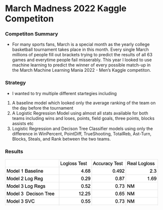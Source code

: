 # March Madness 2022 Kaggle Competiton
### Competiton Summary 
* For many sports fans, March is a special month as the yearly college basketball tournament takes place in this month. Every single March millions of people fill out brackets trying to predict the results of all 63 games and everytime people fail misserably. This year I looked to use machine learning to predict the winner of every possible match-up in the March Machine Learning Mania 2022 - Men’s Kaggle competiton.
### Strategy
* I wanted to try multiple different startegies including
1. A baseline model which looked only the average ranking of the team on the day before the tournament
2. A Logistic Regression Model using almost all stats available for both teams including wins and loses, points, field goals, three points, blocks assists etc
3. Logistic Regression and Decison Tree Classifier models using only the difference in WinPercent, PointDiff,	TrueShooting,	TotalReb,	Ast-Turn,	Blocks,	Steals, and	Rank between the two teams. 

### Results
![MM2022R](MM2022R.png)


